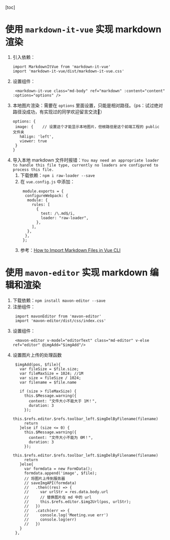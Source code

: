 [toc]

# 使用 `markdown-it-vue` 实现 markdown 渲染

1. 引入依赖：
   ```
   import MarkdownItVue from 'markdown-it-vue'
   import 'markdown-it-vue/dist/markdown-it-vue.css'
   ```
2. 设置组件：
   ```
    <markdown-it-vue class="md-body" ref="markdown" :content="content" :options="options" />

   ```
3. 本地图片渲染：需要在 `options` 里面设置，只能是相对路径。（ps：试过绝对路径没成功，有实现过的同学欢迎留言交流👏）
    ```
    options: {
     image: {    // 设置这个才能显示本地图片，但根路径是这个前端工程的 public 文件夹
       hAlign: 'left',
       viewer: true
     }
   }
    ```
4. 导入本地 markdown 文件时报错：`You may need an appropriate loader to handle this file type, currently no loaders are configured to process this file.`
   1. 下载依赖：`npm i raw-loader --save`
   2. 在 `vue.config.js` 中添加：
      ```
       module.exports = {
        configureWebpack: {
         module: {
           rules: [
             {
               test: /\.md$/i,
               loader: "raw-loader",
             },
           ],
         },
        },
       };
      ```
   3. 参考：[How to Import Markdown Files in Vue CLI ](https://dev.to/praveenpuglia/how-to-import-markdown-files-in-vue-cli-typescript-projects-12ca)

# 使用 `mavon-editor` 实现 markdown 编辑和渲染

1. 下载依赖：`npm install mavon-editor --save`
2. 注册组件：
   ```
    import mavonEditor from 'mavon-editor'
    import 'mavon-editor/dist/css/index.css'
   ```
3. 设置组件：
   ```
    <mavon-editor v-model="editorText" class="md-editor" v-else ref="editor" @imgAdd="$imgAdd"/>
   ```
4. 设置图片上传的处理函数
   ```
    $imgAdd(pos, $file){
      var fileSize = $file.size;
      var fileMaxSize = 1024; //1M
      var size = fileSize / 1024;
      var filename = $file.name

      if (size > fileMaxSize) {
        this.$Message.warning({
          content: "文件大小不能大于 1M！",
          duration: 3
        });
        this.$refs.editor.$refs.toolbar_left.$imgDelByFilename(filename)
        return 
      }else if (size <= 0) {
        this.$Message.warning({
          content: "文件大小不能为 0M！",
          duration: 3
        });
        this.$refs.editor.$refs.toolbar_left.$imgDelByFilename(filename)
        return 
      }else{
        var formdata = new FormData();
        formdata.append('image', $file);
        // 将图片上传到服务器
        // saveImgAPI(formdata)
        //   .then((res) => {
        //     var urlStr = res.data.body.url
        //     // 替换图片在 md 中的 url
        //     this.$refs.editor.$img2Url(pos, urlStr);
        //   })
        //   .catch(err => {
        //     console.log('Meeting.vue err')
        //     console.log(err)
        //   })
      }
    },
   ```
